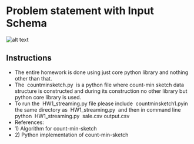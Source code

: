 # Problem statement with Input Schema

![alt text](.problem_statement.png)
 
## Instructions
- The entire homework is done using just core python library and nothing other than that.
- The ​ countminsketch.py ​ is a python file where count-min sketch data structure is constructed
and during its construction no other library but python core library is used.
- To run the ​ HW1_streaming.py​ file please include ​ countminsketch1.py ​ in the same directory
as ​ HW1_streaming.py ​ and then in command line
python ​ HW1_streaming.py ​ sale.csv output.csv
- References:
- 1)​ Algorithm for count-min-sketch
- 2)​ Python implementation of count-min-sketch
